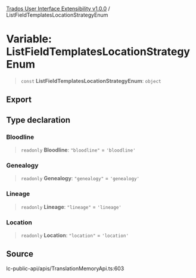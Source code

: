 [Trados User Interface Extensibility v1.0.0](../wiki/globals) / ListFieldTemplatesLocationStrategyEnum

# Variable: ListFieldTemplatesLocationStrategyEnum

> `const` **ListFieldTemplatesLocationStrategyEnum**: `object`

## Export

## Type declaration

### Bloodline

> `readonly` **Bloodline**: `"bloodline"` = `'bloodline'`

### Genealogy

> `readonly` **Genealogy**: `"genealogy"` = `'genealogy'`

### Lineage

> `readonly` **Lineage**: `"lineage"` = `'lineage'`

### Location

> `readonly` **Location**: `"location"` = `'location'`

## Source

lc-public-api/apis/TranslationMemoryApi.ts:603
